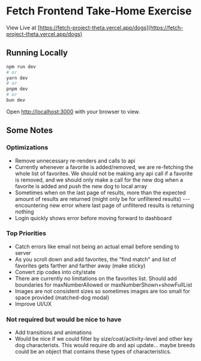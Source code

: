 # Fetch Frontend Take-Home Exercise

View Live at [https://fetch-project-theta.vercel.app/dogs](https://fetch-project-theta.vercel.app/dogs)

## Running Locally

```bash
npm run dev
# or
yarn dev
# or
pnpm dev
# or
bun dev
```

Open [http://localhost:3000](http://localhost:3000) with your browser to view.


## Some Notes

### Optimizations
- Remove unnecessary re-renders and calls to api
- Currently whenever a favorite is added/removed, we are re-fetching the whole list of favorites. We should not be making any api call if a favorite is removed, and we should only make a call for the new dog when a favorite is added and push the new dog to local array
- Sometimes when on the last page of results, more than the expected amount of results are returned (might only be for unfiltered results)
    --- encountering new error where last page of unfiltered results is returning nothing
- Login quickly shows error before moving forward to dashboard

### Top Priorities
- Catch errors like email not being an actual email before sending to server
- As you scroll down and add favorites, the "find match" and list of favorites gets farther and farther away (make sticky)
- Convert zip codes into city/state
- There are currently no limitations on the favorites list. Should add boundaries for maxNumberAllowed or maxNumberShown+showFullList
- Images are not consistent sizes so sometimes images are too small for space provided (matched-dog modal)
- Improve UI/UX


### Not required but would be nice to have
- Add transitions and animations
- Would be nice if we could filter by size/coat/activity-level and other key dog characterists. This would require db and api update... maybe breeds could be an object that contains these types of characteristics.